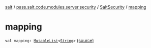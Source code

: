 [salt](../../index.md) / [pass.salt.code.modules.server.security](../index.md) / [SaltSecurity](index.md) / [mapping](./mapping.md)

# mapping

`val mapping: `[`MutableList`](https://kotlinlang.org/api/latest/jvm/stdlib/kotlin.collections/-mutable-list/index.html)`<`[`String`](https://kotlinlang.org/api/latest/jvm/stdlib/kotlin/-string/index.html)`>` [(source)](https://github.com/kurbaniec-tgm/salt/tree/master/code/modules/server/security/SaltSecurity.kt#L24)